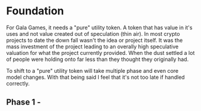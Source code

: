 
# Foundation

For Gala Games, it needs a "pure" utility token. A token that has value in it's uses and not value created out of speculation (thin air). In most crypto projects to date the down fall wasn't the idea or project itself. It was the mass investment of the project leading to an overally high speculative valuation for what the project currently provided. When the dust settled a lot of people were holding onto far less than they thought they originally had.

To shift to a "pure" utility token will take multiple phase and even core model changes. With that being said I feel that it's not too late if handled correctly.

## Phase 1 - 